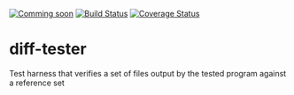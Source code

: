 [![Comming soon](https://img.shields.io/badge/comming-soon-yellowgreen.svg)](https://img.shields.io/badge/comming-soon-yellowgreen.svg)
[![Build Status](https://travis-ci.org/kshpytsya/diff-tester.svg?branch=alpha)](https://travis-ci.org/kshpytsya/diff-tester)
[![Coverage Status](https://coveralls.io/repos/github/kshpytsya/diff-tester/badge.svg?branch=master)](https://coveralls.io/github/kshpytsya/diff-tester?branch=alpha)

# diff-tester
Test harness that verifies a set of files output by the tested program against a reference set
